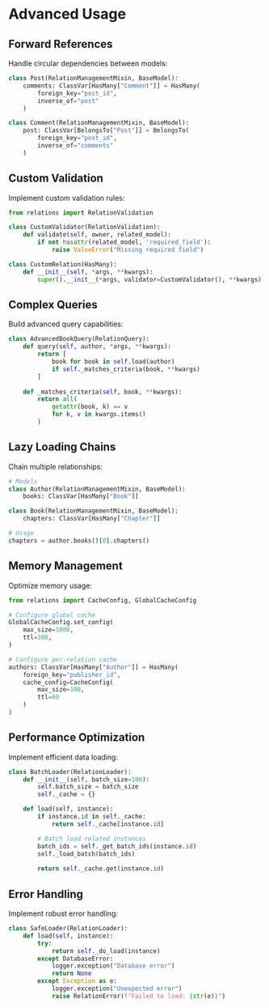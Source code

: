 # Advanced Usage

## Forward References

Handle circular dependencies between models:

```python
class Post(RelationManagementMixin, BaseModel):
    comments: ClassVar[HasMany["Comment"]] = HasMany(
        foreign_key="post_id",
        inverse_of="post"
    )

class Comment(RelationManagementMixin, BaseModel):
    post: ClassVar[BelongsTo["Post"]] = BelongsTo(
        foreign_key="post_id",
        inverse_of="comments"
    )
```

## Custom Validation

Implement custom validation rules:

```python
from relations import RelationValidation

class CustomValidator(RelationValidation):
    def validate(self, owner, related_model):
        if not hasattr(related_model, 'required_field'):
            raise ValueError("Missing required field")

class CustomRelation(HasMany):
    def __init__(self, *args, **kwargs):
        super().__init__(*args, validator=CustomValidator(), **kwargs)
```

## Complex Queries

Build advanced query capabilities:

```python
class AdvancedBookQuery(RelationQuery):
    def query(self, author, *args, **kwargs):
        return [
            book for book in self.load(author)
            if self._matches_criteria(book, **kwargs)
        ]
        
    def _matches_criteria(self, book, **kwargs):
        return all(
            getattr(book, k) == v 
            for k, v in kwargs.items()
        )
```

## Lazy Loading Chains

Chain multiple relationships:

```python
# Models
class Author(RelationManagementMixin, BaseModel):
    books: ClassVar[HasMany["Book"]]

class Book(RelationManagementMixin, BaseModel):
    chapters: ClassVar[HasMany["Chapter"]]

# Usage
chapters = author.books()[0].chapters()
```

## Memory Management

Optimize memory usage:

```python
from relations import CacheConfig, GlobalCacheConfig

# Configure global cache
GlobalCacheConfig.set_config(
    max_size=1000,
    ttl=300,
)

# Configure per-relation cache
authors: ClassVar[HasMany["Author"]] = HasMany(
    foreign_key="publisher_id",
    cache_config=CacheConfig(
        max_size=100,
        ttl=60
    )
)
```

## Performance Optimization

Implement efficient data loading:

```python
class BatchLoader(RelationLoader):
    def __init__(self, batch_size=100):
        self.batch_size = batch_size
        self._cache = {}

    def load(self, instance):
        if instance.id in self._cache:
            return self._cache[instance.id]

        # Batch load related instances
        batch_ids = self._get_batch_ids(instance.id)
        self._load_batch(batch_ids)
        
        return self._cache.get(instance.id)
```

## Error Handling

Implement robust error handling:

```python
class SafeLoader(RelationLoader):
    def load(self, instance):
        try:
            return self._do_load(instance)
        except DatabaseError:
            logger.exception("Database error")
            return None
        except Exception as e:
            logger.exception("Unexpected error")
            raise RelationError(f"Failed to load: {str(e)}")
```